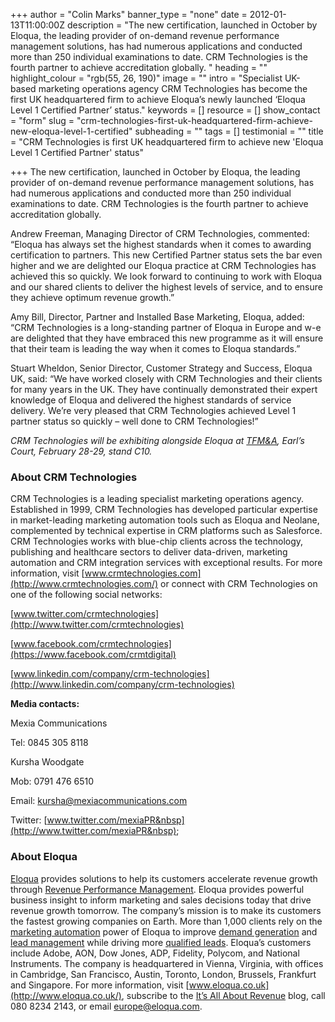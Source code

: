 +++
author = "Colin Marks"
banner_type = "none"
date = 2012-01-13T11:00:00Z
description = "The new certification, launched in October by Eloqua, the leading provider of on-demand revenue performance management solutions, has had numerous applications and conducted more than 250 individual examinations to date.  CRM Technologies is the fourth partner to achieve accreditation globally. "
heading = ""
highlight_colour = "rgb(55, 26, 190)"
image = ""
intro = "Specialist UK-based marketing operations agency CRM Technologies has become the first UK headquartered firm to achieve Eloqua’s newly launched ‘Eloqua Level 1 Certified Partner’ status."
keywords = []
resource = []
show_contact = "form"
slug = "crm-technologies-first-uk-headquartered-firm-achieve-new-eloqua-level-1-certified"
subheading = ""
tags = []
testimonial = ""
title = "CRM Technologies is first UK headquartered firm to achieve new 'Eloqua Level 1 Certified Partner' status"

+++
The new certification, launched in October by Eloqua, the leading provider of on-demand revenue performance management solutions, has had numerous applications and conducted more than 250 individual examinations to date. CRM Technologies is the fourth partner to achieve accreditation globally.

Andrew Freeman, Managing Director of CRM Technologies, commented: “Eloqua has always set the highest standards when it comes to awarding certification to partners. This new Certified Partner status sets the bar even higher and we are delighted our Eloqua practice at CRM Technologies has achieved this so quickly. We look forward to continuing to work with Eloqua and our shared clients to deliver the highest levels of service, and to ensure they achieve optimum revenue growth.”

Amy Bill, Director, Partner and Installed Base Marketing, Eloqua, added: “CRM Technologies is a long-standing partner of Eloqua in Europe and w-e are delighted that they have embraced this new programme as it will ensure that their team is leading the way when it comes to Eloqua standards.”

Stuart Wheldon, Senior Director, Customer Strategy and Success, Eloqua UK, said: “We have worked closely with CRM Technologies and their clients for many years in the UK. They have continually demonstrated their expert knowledge of Eloqua and delivered the highest standards of service delivery. We’re very pleased that CRM Technologies achieved Level 1 partner status so quickly – well done to CRM Technologies!”

_CRM Technologies will be exhibiting alongside Eloqua at_ [_TFM&A_](http://www.t-f-m.co.uk/)_, Earl’s Court, February 28-29, stand C10._


### About CRM Technologies

CRM Technologies is a leading specialist marketing operations agency. Established in 1999, CRM Technologies has developed particular expertise in market-leading marketing automation tools such as Eloqua and Neolane, complemented by technical expertise in CRM platforms such as Salesforce. CRM Technologies works with blue-chip clients across the technology, publishing and healthcare sectors to deliver data-driven, marketing automation and CRM integration services with exceptional results. For more information, visit [www.crmtechnologies.com](http://www.crmtechnologies.com/) or connect with CRM Technologies on one of the following social networks:

[www.twitter.com/crmtechnologies](http://www.twitter.com/crmtechnologies)

[www.facebook.com/crmtechnologies](https://www.facebook.com/crmtdigital)

[www.linkedin.com/company/crm-technologies](http://www.linkedin.com/company/crm-technologies)

**Media contacts:**

Mexia Communications

Tel: 0845 305 8118

Kursha Woodgate

Mob: 0791 476 6510

Email: [kursha@mexiacommunications.com](mailto:kursha@mexiacommunications.com)

Twitter: [www.twitter.com/mexiaPR&nbsp](http://www.twitter.com/mexiaPR&nbsp);


### About Eloqua

[Eloqua](http://www.eloqua.com/) provides solutions to help its customers accelerate revenue growth through [Revenue Performance Management](http://www.eloqua.com/revenue-performance-management). Eloqua provides powerful business insight to inform marketing and sales decisions today that drive revenue growth tomorrow. The company’s mission is to make its customers the fastest growing companies on Earth. More than 1,000 clients rely on the [marketing automation](http://www.eloqua.com/topics/marketing-automation.html) power of Eloqua to improve [demand generation](http://www.eloqua.com/topics/demand-generation.html) and [lead management](http://www.eloqua.com/topics/lead-management.html) while driving more [qualified leads](http://www.eloqua.com/topics/qualified-leads.html). Eloqua’s customers include Adobe, AON, Dow Jones, ADP, Fidelity, Polycom, and National Instruments. The company is headquartered in Vienna, Virginia, with offices in Cambridge, San Francisco, Austin, Toronto, London, Brussels, Frankfurt and Singapore. For more information, visit [www.eloqua.co.uk](http://www.eloqua.co.uk/), subscribe to the [It’s All About Revenue](http://blog.eloqua.com/) blog, call 080 8234 2143, or email [europe@eloqua.com](https://mail.google.com/mail/?view=cm&fs=1&tf=1&to=europe@eloqua.com).